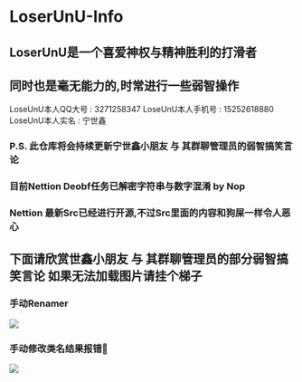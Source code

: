 # LoserUnU-Info
## LoserUnU是一个喜爱神权与精神胜利的打滑者
## 同时也是毫无能力的,时常进行一些弱智操作
LoseUnU本人QQ大号 : 3271258347
LoseUnU本人手机号 : 15252618880
LoseUnU本人实名 : 宁世鑫
### P.S. 此仓库将会持续更新宁世鑫小朋友 与 其群聊管理员的弱智搞笑言论
### 目前Nettion Deobf任务已解密字符串与数字混淆 by Nop
### Nettion 最新Src已经进行开源,不过Src里面的内容和狗屎一样令人恶心
## 下面请欣赏世鑫小朋友 与 其群聊管理员的部分弱智搞笑言论 如果无法加载图片请挂个梯子
### 手动Renamer
![](https://github.com/purel4nd/LoserUnU-Info/blob/main/images/renamer.png)
### 手动修改类名结果报错🤣
![](https://github.com/purel4nd/LoserUnU-Info/blob/main/images/lol.png)
